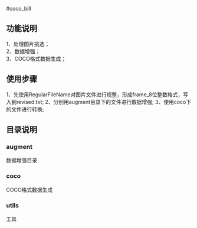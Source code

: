 #coco_bill

## 功能说明
1、处理图片挑选；  
2、数据增强；  
3、COCO格式数据生成；  


## 使用步骤
1、先使用RegularFileName对图片文件进行规整，形成frame_8位整数格式，写入到revised.txt;
2、分别用augment目录下的文件进行数据增强;
3、使用coco下的文件进行转换;



## 目录说明
### augment
数据增强目录

### coco
COCO格式数据生成

### utils
工具

